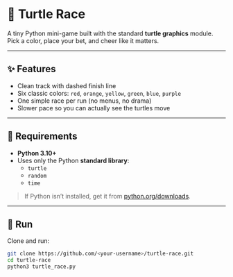 # 🐢 Turtle Race

A tiny Python mini-game built with the standard **turtle graphics** module.  
Pick a color, place your bet, and cheer like it matters.

---

## ✨ Features
- Clean track with dashed finish line
- Six classic colors: `red`, `orange`, `yellow`, `green`, `blue`, `purple`
- One simple race per run (no menus, no drama)
- Slower pace so you can actually see the turtles move

---

## 🧰 Requirements

- **Python 3.10+**
- Uses only the Python **standard library**:
  - `turtle`
  - `random`
  - `time`

> If Python isn’t installed, get it from [python.org/downloads](https://www.python.org/downloads/).

---

## 🚀 Run

Clone and run:

```bash
git clone https://github.com/<your-username>/turtle-race.git
cd turtle-race
python3 turtle_race.py
